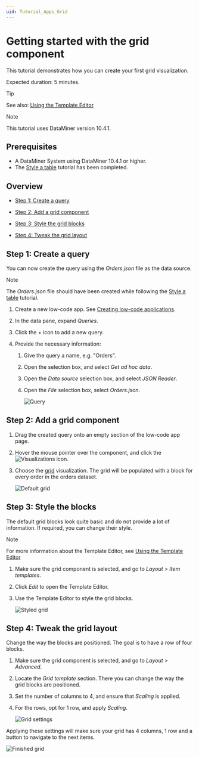 ```yaml
---
uid: Tutorial_Apps_Grid
---
```


# Getting started with the grid component

This tutorial demonstrates how you can create your first grid visualization.

Expected duration: 5 minutes.

> [!TIP]
> See also: [Using the Template Editor](xref:Template_Editor)

> [!NOTE]
> This tutorial uses DataMiner version 10.4.1.

## Prerequisites

- A DataMiner System using DataMiner 10.4.1 or higher.
- The [Style a table](xref:Tutorial_Apps_Style_A_Table) tutorial has been completed.

## Overview

- [Step 1: Create a query](#step-1-create-a-query)

- [Step 2: Add a grid component](#step-2-add-a-grid-component)

- [Step 3: Style the grid blocks](#step-3-style-the-blocks)

- [Step 4: Tweak the grid layout](#step-4-tweak-the-grid-layout)

## Step 1: Create a query

You can now create the query using the *Orders.json* file as the data source.

> [!NOTE]
> The *Orders.json* file should have been created while following the [Style a table](xref:Tutorial_Apps_Style_A_Table#step-1-configure-the-query) tutorial.

1. Create a new low-code app. See [Creating low-code applications](xref:Creating_custom_apps).

1. In the data pane, expand *Queries*.

1. Click the + icon to add a new query.

1. Provide the necessary information:

   1. Give the query a name, e.g. "Orders".

   1. Open the selection box, and select *Get ad hoc data*.

   1. Open the *Data source* selection box, and select *JSON Reader*.

   1. Open the *File* selection box, select *Orders.json*.

      ![Query](~/user-guide/images/OrdersQuery.png)

## Step 2: Add a grid component

1. Drag the created query onto an empty section of the low-code app page.

1. Hover the mouse pointer over the component, and click the ![Visualizations](~/user-guide/images/DashboardsX_visualizations00095.png) icon.

1. Choose the [grid](xref:DashboardGrid) visualization. The grid will be populated with a block for every order in the orders dataset.

   ![Default grid](~/user-guide/images/DefaultGrid.png)

## Step 3: Style the blocks

The default grid blocks look quite basic and do not provide a lot of information. If required, you can change their style.

> [!NOTE]
> For more information about the Template Editor, see [Using the Template Editor](xref:Template_Editor)

1. Make sure the grid component is selected, and go to *Layout > Item templates*.

1. Click *Edit* to open the Template Editor.

1. Use the Template Editor to style the grid blocks.

   ![Styled grid](~/user-guide/images/StyledGrid.png)

## Step 4: Tweak the grid layout

Change the way the blocks are positioned. The goal is to have a row of four blocks.

1. Make sure the grid component is selected, and go to *Layout > Advanced*.

1. Locate the *Grid template* section. There you can change the way the grid blocks are positioned.

1. Set the number of columns to 4, and ensure that *Scaling* is applied.

1. For the rows, opt for 1 row, and apply *Scaling*.

   ![Grid settings](~/user-guide/images/GridSettings.png)

Applying these settings will make sure your grid has 4 columns, 1 row and a button to navigate to the next items.

![Finished grid](~/user-guide/images/FinishedGrid.png)
